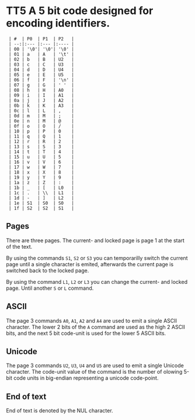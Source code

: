 # TT5 A 5 bit code designed for encoding identifiers.

```
 | #  | P0  | P1  | P2   |
 | --:|:--- |:--- |:---- |
 | 00 | '\0'| '\0'| '\0' |
 | 01 | a   | A   | '\t' |
 | 02 | b   | B   | U2   |
 | 03 | c   | C   | U3   |
 | 04 | d   | D   | U4   |
 | 05 | e   | E   | U5   |
 | 06 | f   | F   | '\n' |
 | 07 | g   | G   | ' '  |
 | 08 | h   | H   | A0   |
 | 09 | i   | I   | A1   |
 | 0a | j   | J   | A2   |
 | 0b | k   | K   | A3   |
 | 0c | l   | L   | ,    |
 | 0d | m   | M   | ;    |
 | 0e | n   | M   | @    |
 | 0f | o   | O   | /    |
 | 10 | p   | P   | 0    |
 | 11 | q   | Q   | 1    |
 | 12 | r   | R   | 2    |
 | 13 | s   | S   | 3    |
 | 14 | t   | T   | 4    |
 | 15 | u   | U   | 5    |
 | 16 | v   | V   | 6    |
 | 17 | w   | W   | 7    |
 | 18 | x   | X   | 8    |
 | 19 | y   | Y   | 9    |
 | 1a | z   | Z   | :    |
 | 1b | _   | [   | L0   |
 | 1c | .   | \\  | L1   |
 | 1d | -   | ]   | L2   |
 | 1e | S1  | S0  | S0   |
 | 1f | S2  | S2  | S1   |
```

## Pages
There are three pages.
The current- and locked page is page 1 at the start of the text.

By using the commands `S1`, `S2` or `S3` you can temporarilly switch
the current page until a single character is emited, afterwards the
current page is switched back to the locked page.

By using the command `L1`, `L2` or `L3` you can change the current- and
locked page. Until another `S` or `L` command.

## ASCII
The page 3 commands `A0`, `A1`, `A2` and `A4` are used to emit a single
ASCII character. The lower 2 bits of the `A` command are used as the high
2 ASCII bits, and the next 5 bit code-unit is used for the lower 5 ASCII bits.

## Unicode
The page 3 commands `U2`, `U3`, `U4` and `U5` are used to emit a single
Unicode character. The code-unit value of the command is the number of
olowing 5-bit code units in big-endian representing a unicode code-point.

## End of text
End of text is denoted by the NUL character.

